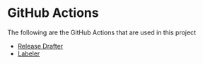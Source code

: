 # GitHub Actions

The following are the GitHub Actions that are used in this project

- [Release Drafter](https://github.com/marketplace/actions/release-drafter)
- [Labeler](https://github.com/marketplace/actions/labeler)